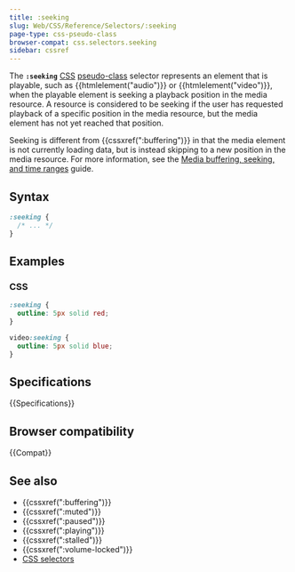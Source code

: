 ```yaml
---
title: :seeking
slug: Web/CSS/Reference/Selectors/:seeking
page-type: css-pseudo-class
browser-compat: css.selectors.seeking
sidebar: cssref
---
```


The **`:seeking`** [CSS](/en-US/docs/Web/CSS) [pseudo-class](/en-US/docs/Web/CSS/Reference/Selectors/Pseudo-classes) selector represents an element that is playable, such as {{htmlelement("audio")}} or {{htmlelement("video")}}, when the playable element is seeking a playback position in the media resource.
A resource is considered to be seeking if the user has requested playback of a specific position in the media resource, but the media element has not yet reached that position.

Seeking is different from {{cssxref(":buffering")}} in that the media element is not currently loading data, but is instead skipping to a new position in the media resource.
For more information, see the [Media buffering, seeking, and time ranges](/en-US/docs/Web/Media/Guides/Audio_and_video_delivery/buffering_seeking_time_ranges#seekable) guide.

## Syntax

```css
:seeking {
  /* ... */
}
```

## Examples

### CSS

```css
:seeking {
  outline: 5px solid red;
}

video:seeking {
  outline: 5px solid blue;
}
```

## Specifications

{{Specifications}}

## Browser compatibility

{{Compat}}

## See also

- {{cssxref(":buffering")}}
- {{cssxref(":muted")}}
- {{cssxref(":paused")}}
- {{cssxref(":playing")}}
- {{cssxref(":stalled")}}
- {{cssxref(":volume-locked")}}
- [CSS selectors](/en-US/docs/Web/CSS/CSS_selectors)
